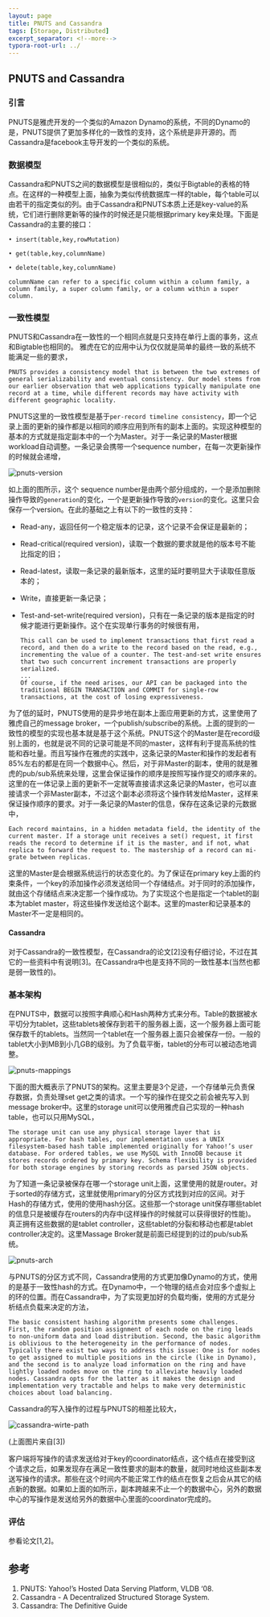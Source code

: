 ```yaml
---
layout: page
title: PNUTS and Cassandra
tags: [Storage, Distributed]
excerpt_separator: <!--more-->
typora-root-url: ../
---
```


## PNUTS and Cassandra

### 引言

  PNUTS是雅虎开发的一个类似的Amazon Dynamo的系统，不同的Dynamo的是，PNUTS提供了更加多样化的一致性的支持，这个系统是非开源的。而Cassandra是facebook主导开发的一个类似的系统。

### 数据模型

  Cassandra和PNUTS之间的数据模型是很相似的，类似于Bigtable的表格的特点。在这样的一种模型上面，抽象为类似传统数据库一样的table，每个table可以由若干的指定类似的列。由于Cassandra和PNUTS本质上还是key-value的系统，它们进行删除更新等的操作的时候还是只能根据primary key来处理。下面是Cassandra的主要的接口：

```
• insert(table,key,rowMutation) 

• get(table,key,columnName)

• delete(table,key,columnName)

columnName can refer to a specific column within a column family, a column family, a super column family, or a column within a super column.
```

### 一致性模型

PNUTS和Cassandra在一致性的一个相同点就是只支持在单行上面的事务，这点和Bigtable也相同的。 雅虎在它的应用中认为仅仅就是简单的最终一致的系统不能满足一些的要求，

```
PNUTS provides a consistency model that is between the two extremes of general serializability and eventual consistency. Our model stems from our earlier observation that web applications typically manipulate one record at a time, while different records may have activity with different geographic locality. 
```

PNUTS这里的一致性模型是基于`per-record timeline consistency`，即一个记录上面的更新的操作都是以相同的顺序应用到所有的副本上面的。实现这种模型的基本的方式就是指定副本中的一个为Master。对于一条记录的Master根据workload自动调整。一条记录会携带一个sequence number，在每一次更新操作的时候就会递增，

![pnuts-version](/assets/img/pnuts-version.png)

 如上面的图所示，这个 sequence number是由两个部分组成的，一个是添加删除操作导致的`generation`的变化，一个是更新操作导致的`version`的变化。这里只会保存一个version。在此的基础之上有以下的一致性的支持：

* Read-any，返回任何一个稳定版本的记录，这个记录不会保证是最新的；

* Read-critical(required version)，读取一个数据的要求就是他的版本号不能比指定的旧；

* Read-latest，读取一条记录的最新版本，这里的延时要明显大于读取任意版本的；

* Write，直接更新一条记录；

* Test-and-set-write(required version)，只有在一条记录的版本是指定的时候才能进行更新操作。这个在实现单行事务的时候很有用，

  ```
  This call can be used to implement transactions that first read a record, and then do a write to the record based on the read, e.g., incrementing the value of a counter. The test-and-set write ensures that two such concurrent increment transactions are properly serialized. 
  ...
  Of course, if the need arises, our API can be packaged into the traditional BEGIN TRANSACTION and COMMIT for single-row transactions, at the cost of losing expressiveness. 
  ```

为了低的延时，PNUTS使用的是异步地在副本上面应用更新的方式，这里使用了雅虎自己的message broker，一个publish/subscribe的系统。上面的提到的一致性的模型的实现也基本就是基于这个系统。PNUTS这个的Master是在record级别上面的，也就是说不同的记录可能是不同的master，这样有利于提高系统的性能和吞吐量。而且写操作在雅虎的实践中，这条记录的Master和操作的发起者有85%左右的都是在同一个数据中心。然后，对于非Master的副本，使用的就是雅虎的pub/sub系统来处理，这里会保证操作的顺序是按照写操作提交的顺序来的。这里的在一体记录上面的更新不一定就等直接请求这条记录的Master，也可以直接请求一个非Master副本，不过这个副本必须将这个操作转发给Master，这样来保证操作顺序的要求。对于一条记录的Master的信息，保存在这条记录的元数据中，

```
Each record maintains, in a hidden metadata field, the identity of the current master. If a storage unit receives a set() request, it first reads the record to determine if it is the master, and if not, what replica to forward the request to. The mastership of a record can mi- grate between replicas.
```

这里的Master是会根据系统运行的状态变化的。为了保证在primary key上面的约束条件，一个key的添加操作必须发送给同一个存储结点。对于同时的添加操作，就由这个存储结点来决定那一个操作成功。为了实现这个也是指定一个tablet的副本为tablet master，将这些操作发送给这个副本。这里的master和记录基本的Master不一定是相同的。

#### Cassandra

  对于Cassandra的一致性模型，在Cassandra的论文[2]没有仔细讨论，不过在其它的一些资料中有说明[3]。在Cassandra中也是支持不同的一致性基本(当然也都是弱一致性的)。

### 基本架构

 在PNUTS中，数据可以按照字典顺心和Hash两种方式来分布。Table的数据被水平切分为tablet，这些tablets被保存到若干的服务器上面，这一个服务器上面可能保存数千的tablets。当然同一个tablet在一个服务器上面只会被保存一份。一般的tablet大小到MB到小几GB的级别。为了负载平衡，tablet的分布可以被动态地调整。

![pnuts-mappings](/assets/img/pnuts-mappings.png)

  下面的图大概表示了PNUTS的架构。这里主要是3个足迹，一个存储单元负责保存数据，负责处理set get之类的请求。一个写的操作在提交之前会被先写入到message broker中。这里的storage unit可以使用雅虎自己实现的一种hash table，也可以只用MySQL，

```
The storage unit can use any physical storage layer that is appropriate. For hash tables, our implementation uses a UNIX filesystem-based hash table implemented originally for Yahoo!’s user database. For ordered tables, we use MySQL with InnoDB because it stores records ordered by primary key. Schema flexibility is provided for both storage engines by storing records as parsed JSON objects.
```

  为了知道一条记录被保存在哪一个storage unit上面，这里使用的就是router。对于sorted的存储方式，这里就使用primary的分区方式找到对应的区间。对于Hash的存储方式，使用的使用hash分区。这些那一个storage unit保存哪些tablet的信息只是被缓存在routers的内存中(这样操作的时候就可以获得很好的性能)。真正拥有这些数据的是tablet controller，这些tablet的分裂和移动也都是tablet controller决定的。这里Massage Broker就是前面已经提到的过的pub/sub系统。

![pnuts-arch](/assets/img/pnuts-arch.png)

 与PNUTS的分区方式不同，Cassandra使用的方式更加像Dynamo的方式，使用的是基于一致性hash的方式。在Dynamo中，一个物理的结点会对应多个虚拟上的环的位置。而在Cassandra中，为了实现更加好的负载均衡，使用的方式是分析结点负载来决定的方法，

```
The basic consistent hashing algorithm presents some challenges. First, the random position assignment of each node on the ring leads to non-uniform data and load distribution. Second, the basic algorithm is oblivious to the heterogeneity in the performance of nodes. Typically there exist two ways to address this issue: One is for nodes to get assigned to multiple positions in the circle (like in Dynamo), and the second is to analyze load information on the ring and have lightly loaded nodes move on the ring to alleviate heavily loaded nodes. Cassandra opts for the latter as it makes the design and implementation very tractable and helps to make very deterministic choices about load balancing.
```

Cassandra的写入操作的过程与PNUTS的相差比较大，

![cassandra-wirte-path](/assets/img/cassandra-wirte-path.png)

(上面图片来自[3])

客户端将写操作的请求发送给对于key的coordinator结点，这个结点在接受到这个请求之后，如果发现存在满足一致性要求的副本的数量，就同时地给这些副本发送写操作的请求。那些在这个时间内不能正常工作的结点在恢复之后会从其它的结点新的数据。如果如上面的如所示，副本跨越来不止一个的数据中心，另外的数据中心的写操作是发送给另外的数据中心里面的coordinator完成的。

### 评估

  参看论文[1,2]。

## 参考

1. PNUTS: Yahoo!’s Hosted Data Serving Platform, VLDB ‘08.
2. Cassandra - A Decentralized Structured Storage System.
3. Cassandra: The Definitive Guide